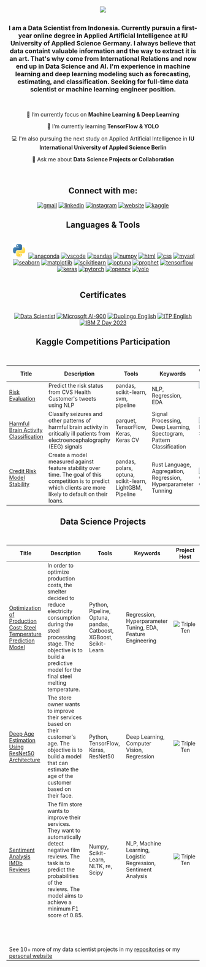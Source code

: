 <h1 align="center">
    <img src="https://readme-typing-svg.herokuapp.com/?font=Roboto+Slap&size=40&weight=600&center=true&vCenter=true&color=5C5427&width=500&height=70&duration=4000&lines=Hi+There!+👋;+I'm+Nashih+Abdul!;"/>
</h1>

<h3 align='center'>I am a Data Scientist from Indonesia. Currently pursuin a first-year online degree in Applied Artificial Intelligence at IU University of Applied Science Germany. I always believe that data containt valuable information and the way to extract it is an art. That's why come from International Relations and now end up in Data Science and AI. I'm experience in machine learning and deep learning modeling such as forecasting, estimating, and classification. Seeking for full-time data scientist or machine learning engineer position.</h3>

<br/>

<div align="center">
 
 🔭 I’m currently focus on **Machine Learning & Deep Learning**
 
 🌱 I’m currently learning **TensorFlow & YOLO** 
 
 💻 I'm also pursuing the next study on Applied Artificial Intelligence in **IU International University of Appled Science Berlin**

💬 Ask me about **Data Science Projects or Collaboration**
</div>

<br/>

<h2 align="center">Connect with me:</h2>
<div align="center"> 
  <a href="nashihabdul.h@gmail.com">
    <img src="https://cdn.jsdelivr.net/gh/devicons/devicon@latest/icons/google/google-plain.svg" alt='gmail' height='40'/></a>
  <a href="https://linkedin.com/in/nashihabdul">
    <img src="https://cdn.jsdelivr.net/gh/devicons/devicon@latest/icons/linkedin/linkedin-original.svg" alt='linkedin' height='40'/></a>
  <a href="https://www.instagram.com/bangnashih/">
    <img src="https://raw.githubusercontent.com/rahuldkjain/github-profile-readme-generator/master/src/images/icons/Social/instagram.svg" alt='instagram' height='40'/></a>
  <a href="https://nashihabdul.github.io"">
    <img src="https://cdn.jsdelivr.net/gh/devicons/devicon@latest/icons/github/github-original.svg" alt='website' height='40'/></a>
  <a href="https://kaggle.com/bangnashih"">
    <img src="https://cdn.jsdelivr.net/gh/devicons/devicon@latest/icons/kaggle/kaggle-original.svg" alt='kaggle' height='40'/></a>
</div>

<h2 align="center">Languages & Tools</h2>
<br/>
<div align="center">
  <a href="https://www.python.org/">
    <img src="https://raw.githubusercontent.com/devicons/devicon/master/icons/python/python-original.svg" alt="python" width="40" height="40" style="max-width: 100%" /></a>
  <a href="https://www.anaconda.com/">
    <img src="https://cdn.jsdelivr.net/gh/devicons/devicon@latest/icons/anaconda/anaconda-original.svg" alt="anaconda" width="40" height="40" style="max-width: 100%" /></a>
  <a href="https://code.visualstudio.com/">
    <img src="https://cdn.jsdelivr.net/gh/devicons/devicon@latest/icons/vscode/vscode-original.svg" alt="vscode" width="40" height="40" style="max-width: 100%"/><a/>
  <a href="https://pandas.pydata.org/">
    <img src="https://cdn.jsdelivr.net/gh/devicons/devicon@latest/icons/pandas/pandas-original-wordmark.svg" alt="pandas" width="40" height="40" style="max-width: 100%"/><a/>
  <a href="https://numpy.org/">
    <img src="https://cdn.jsdelivr.net/gh/devicons/devicon@latest/icons/numpy/numpy-original-wordmark.svg" alt="numpy" width="40" height="40" style="max-width: 100%"/><a/>
  <a href="https://www.w3.org/html/">
    <img src="https://cdn.jsdelivr.net/gh/devicons/devicon@latest/icons/html5/html5-original.svg" alt="html" width="40" height="40" style="max-width: 100%"/><a/>
  <a href="https://www.w3schools.com/css/">
    <img src="https://cdn.jsdelivr.net/gh/devicons/devicon@latest/icons/css3/css3-original.svg" alt="css" width="40" height="40" style="max-width: 100%"/><a/>
  <a href="https://www.mysql.com/">
    <img src="https://cdn.jsdelivr.net/gh/devicons/devicon@latest/icons/mysql/mysql-original-wordmark.svg" alt="mysql" width="40" height="40" style="max-width: 100%"/><a/>
  <a href="https://seaborn.pydata.org/">
    <img src="https://seaborn.pydata.org/_images/logo-mark-lightbg.svg" alt="seaborn" width="40" height="40" style="max-width: 100%"/><a/>
  <a href="https://matplotlib.org/">
    <img src="https://cdn.jsdelivr.net/gh/devicons/devicon@latest/icons/matplotlib/matplotlib-original-wordmark.svg" alt="matplotlib" width="40" height="40" style="max-width: 100%"/><a/>
  <a href="https://scikit-learn.org/">
    <img src="https://cdn.jsdelivr.net/gh/devicons/devicon@latest/icons/scikitlearn/scikitlearn-original.svg" alt="scikitlearn" width="40" height="40" style="max-width: 100%"/><a/>
  <a href="https://optuna.org/">
    <img src="http://vitelek.com/wp-content/themes/preferred/assets/img/projects/optuna/pict01.jpg" alt="optuna" height="40" style="max-width: 100%"/><a/>
  <a href="http://facebook.github.io/prophet/">
    <img src="https://miro.medium.com/v2/resize:fit:720/format:webp/0*tVCene42rgUTNv9Q.png" alt="prophet" height="40" style="max-width: 100%"/><a/>
  <a href="https://www.tensorflow.org/">
    <img src="https://cdn.jsdelivr.net/gh/devicons/devicon@latest/icons/tensorflow/tensorflow-original.svg" alt="tensorflow" width="40" height="40" style="max-width: 100%"/><a/>
  <a href="https://keras.io/">
    <img src="https://cdn.jsdelivr.net/gh/devicons/devicon@latest/icons/keras/keras-original.svg" alt="keras" width="40" height="40" style="max-width: 100%"/><a/>
  <a href="https://pytorch.org/">
    <img src="https://cdn.jsdelivr.net/gh/devicons/devicon@latest/icons/pytorch/pytorch-original.svg" alt="pytorch" width="40" height="40" style="max-width: 100%"/><a/>
  <a href="https://opencv.org/">
    <img src="https://cdn.jsdelivr.net/gh/devicons/devicon@latest/icons/opencv/opencv-original-wordmark.svg" alt="opencv" width="40" height="40" style="max-width: 100%"/><a/>
  <a href="https://pjreddie.com/yolo/">
    <img src="https://pjreddie.com/media/image/yologo_2.png" alt="yolo" height="40" style="max-width: 100%"/><a/>
</div>
<br/>

<h2 align="center">Certificates</h2>
<br/>
<div align="center">
  <a href="https://github.com/nashihabdul/certficates/blob/main/data_scientist.pdf">
    <img src="https://comeet-euw-app.s3.amazonaws.com/2200/2870caa9b59ddb91b39235ad102a0945ced99e5c" alt="Data Scientist" height="60" style="max-width: 100%"/><a/>
  <a href="https://github.com/nashihabdul/certficates/blob/main/microsoft%20ai%20fundamentals.pdf">
    <img src="https://learn.microsoft.com/en-us/media/learn/certification/badges/microsoft-certified-fundamentals-badge.svg" alt="Microsoft AI-900" height="60" style="max-width: 100%"/><a/>
  <a href="https://github.com/nashihabdul/certficates/blob/main/duolingo_english_test.pdf">
    <img src="https://static.wixstatic.com/media/8b19d9_ebf5d374b3044af4b73cc2def43e5cdc~mv2.png/v1/fill/w_749,h_1001,al_c,q_90,usm_0.66_1.00_0.01,enc_auto/8b19d9_ebf5d374b3044af4b73cc2def43e5cdc~mv2.png" alt="Duolingo English" height="60" style="max-width: 100%"/><a/>
  <a href="https://github.com/nashihabdul/certficates/blob/main/itp_online_blc.pdf">
    <img src="https://is1-ssl.mzstatic.com/image/thumb/Purple122/v4/b3/b6/6e/b3b66e9d-aa6e-8abd-3839-9893c0fe51fe/AppIcon-0-0-1x_U007emarketing-0-0-0-5-0-0-sRGB-0-0-0-GLES2_U002c0-512MB-85-220-0-0.png/512x512bb.jpg" alt="ITP English" height="60" style="max-width: 100%"/><a/>
  <a href="https://github.com/nashihabdul/certficates/blob/main/ibm_z_day.pdf">
    <img src="https://v.fastcdn.co/u/0bc8903d/64422810-0-zDay-23-IP-Banner-dr.png" alt="IBM Z Day 2023" height="60" style="max-width: 100%"/><a/>
</div>

<h2 align="center">Kaggle Competitions Participation</h2>
<br/>
<div align="center">
    <table>
    <thead>
        <tr>
            <th>Title</th>
            <th>Description</th>
            <th>Tools</th>
            <th>Keywords</th>
            <th>Competition Host</th>
        </tr>
    </thead>
    <tbody>
        <tr>
            <td><a href="https://www.kaggle.com/competitions/world-championship-2023-risk-evaluation?rvi=1">Risk Evaluation</a></td>
            <td>Predict the risk status from CVS Health Customer's tweets using NLP</td>
            <td>pandas, scikit-learn, svm, pipeline</td>
            <td>NLP, Regression, EDA</td>
            <td align="center"><img src="https://media.licdn.com/dms/image/D4E0BAQG7Kz8L8a9cjA/company-logo_200_200/0/1666224378116/isods_logo?e=2147483647&v=beta&t=_kFOvcWA45R_rIvbppejUdc9ap71CBtqR36ZrbURRYg" alt="International Society of Data Scientist" height="40" style="max-width: 100%" /></td>
        </tr>
        <tr>
            <td><a href="https://www.kaggle.com/competitions/hms-harmful-brain-activity-classification">Harmful Brain Activity Classification</a></td>
            <td>Classify seizures and other patterns of harmful brain activity in critically ill patients from electroencephalography (EEG) signals</td>
            <td>parquet, TensorFlow, Keras, Keras CV</td>
            <td>Signal Processing, Deep Learning, Spectogram, Pattern Classification</td>
            <td><img src="https://hms.harvard.edu/themes/shared/harvardmedical/logo.svg" alt="Harvard Medical School (HMS)" height="40" style="max-width: 100%" /></td>
        </tr>
        <tr>
            <td><a href="https://www.kaggle.com/competitions/home-credit-credit-risk-model-stability">Credit Risk Model Stability</a></td>
            <td>Create a model measured against feature stability over time. The goal of this competition is to predict which clients are more likely to default on their loans.</td>
            <td>pandas, polars, optuna, scikit-learn, LightGBM, Pipeline</td>
            <td>Rust Language, Aggregation, Regression, Hyperparameter Tunning</td>
            <td><img src="https://www.homecredit.net/wp-content/uploads/2022/10/homecredit.svg" alt="Home Credit Group" height="40" style="max-width: 100%" /></td>
        </tr>
    </tbody>
    </table>
</div>

<h2 align="center">Data Science Projects</h2>
<br/>
<div align="center">
    <table>
    <thead>
        <tr>
            <th>Title</th>
            <th>Description</th>
            <th>Tools</th>
            <th>Keywords</th>
            <th>Project Host</th>
        </tr>
    </thead>
    <tbody>
        <tr>
            <td><a href="https://github.com/nashihabdul/data_science_projects/blob/main/steel_temperature_prediction/steel_temperature_estimation.ipynb">Optimization of Production Cost: Steel Temperature Prediction Model</a></td>
            <td>In order to optimize production costs, the smelter decided to reduce electricity consumption during the steel processing stage. The objective is to build a predictive model for the final steel melting temperature.</td>
            <td>Python, Pipeline, Optuna, pandas, Catboost, XGBoost, Scikit-Learn</td>
            <td>Regression, Hyperparameter Tuning, EDA, Feature Engineering</td>
            <td align="center"><img src="https://comeet-euw-app.s3.amazonaws.com/2200/2870caa9b59ddb91b39235ad102a0945ced99e5c" alt="TripleTen" height="20" style="max-width: 100%" /></td>
        </tr>
        <tr>
            <td><a href="https://github.com/nashihabdul/data_science_projects/blob/main/deep_age_estimation/deep_age_estimation.ipynb">Deep Age Estimation Using ResNet50 Architecture</a></td>
            <td>The store owner wants to improve their services based on their customer's age. The objective is to build a model that can estimate the age of the customer based on their face.</td>
            <td>Python, TensorFlow, Keras, ResNet50</td>
            <td>Deep Learning, Computer Vision, Regression</td>
            <td align="center"><img src="https://comeet-euw-app.s3.amazonaws.com/2200/2870caa9b59ddb91b39235ad102a0945ced99e5c" alt="TripleTen" height="40" style="max-width: 100%" /></td>
        </tr>
        <tr>
            <td><a href="https://github.com/nashihabdul/data_science_projects/blob/main/sentiment_analysis_imdb/sentiment_analysis_imdb_reviews.ipynb">Sentiment Analysis IMDb Reviews</a></td>
            <td>The film store wants to improve their services. They want to automatically detect negative film reviews. The task is to predict the probabilities of the reviews. The model aims to achieve a minimum F1 score of 0.85.</td>
            <td>Numpy, Scikit-Learn, NLTK, re, Scipy</td>
            <td>NLP, Machine Learning, Logistic Regression, Sentiment Analysis</td>
            <td align="center"><img src="https://comeet-euw-app.s3.amazonaws.com/2200/2870caa9b59ddb91b39235ad102a0945ced99e5c" alt="TripleTen" height="40" style="max-width: 100%" /></td>
        </tr>
        <tr>
            <td></td>
            <td></td>
            <td></td>
            <td></td>
            <td align="center"><img src="" alt="" height="40" style="max-width: 100%" /></td>
        </tr>
        <tr>
            <td></td>
            <td></td>
            <td></td>
            <td></td>
            <td align="center"><img src="" alt="" height="40" style="max-width: 100%" /></td>
        </tr>
        <tr>
            <td></td>
            <td></td>
            <td></td>
            <td></td>
            <td align="center"><img src="" alt="" height="40" style="max-width: 100%" /></td>
        </tr>
        <tr>
            <td colspan="5">See 10+ more of my data scientist projects in my <a href="https://github.com/nashihabdul/data_science_projects/">repositories</a> or my <a href="https://www.datascienceportfol.io/nashihabdul">personal website</a></td>
        </tr>
    </tbody>
    </table>
</div>
